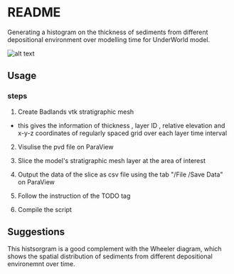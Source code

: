 # README #
Generating a histogram on the thickness of sediments from different depositional environment over modelling time for UnderWorld model.

![alt text](/Users/sue/github/sedigraph.png)

## Usage ##
### steps ###

1. Create Badlands vtk stratigraphic mesh 
  * this gives the information of thickness , layer ID , relative elevation and x-y-z coordinates of regularly spaced grid over each layer time interval 
  
2. Visulise the pvd file on ParaView

3. Slice the model's stratigraphic mesh layer at the area of interest

4. Output the data of the slice as csv file using the tab "/File /Save Data" on ParaView

5. Follow the instruction of the TODO tag

6. Compile the script



## Suggestions ##
This histsorgram is a good complement with the Wheeler diagram, which shows the spatial distribution of sediments from different depositional environemnt over time. 
